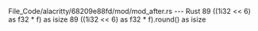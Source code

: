 File_Code/alacritty/68209e88fd/mod/mod_after.rs --- Rust
89     ((1i32 << 6) as f32 * f) as isize                                                                                                                     89     ((1i32 << 6) as f32 * f).round() as isize

